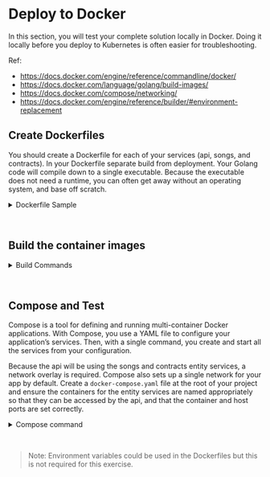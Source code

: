 # Deploy to Docker

In this section, you will test your complete solution locally in Docker. Doing it locally before you deploy to Kubernetes is often easier for troubleshooting.

Ref:

* https://docs.docker.com/engine/reference/commandline/docker/
* https://docs.docker.com/language/golang/build-images/
* https://docs.docker.com/compose/networking/
* https://docs.docker.com/engine/reference/builder/#environment-replacement

## Create Dockerfiles

You should create a Dockerfile for each of your services (api, songs, and contracts). In your Dockerfile separate build from deployment.
Your Golang code will compile down to a single executable. Because the executable does not need a runtime, you can often get away without an operating system, and base off scratch.

<details>
  <summary>Dockerfile Sample</summary>

```Dockerfile
FROM golang:1.17-alpine as build
WORKDIR /build
COPY ./go.mod .
COPY ./go.sum .
COPY ./*.go .
RUN go mod download
RUN CGO_ENABLED=0 GOOS=linux go build -o songs .

FROM scratch as run
WORKDIR /app
COPY --from=build /build/songs .
EXPOSE 80
CMD [ "./songs" ]
```

</details>

&nbsp;

## Build the container images

<details>
  <summary>Build Commands</summary>

You can build and view the built images by:

```bash
cd songs
docker build -t songs:1.0.0 .
docker images
```

You can test locally by:

```bash
docker run -d --name songs -p 9100:80 songs:1.0.0
curl http://localhost:9100/?id=7
```

</details>

&nbsp;

## Compose and Test

Compose is a tool for defining and running multi-container Docker applications. With Compose, you use a YAML file to configure your application’s services. Then, with a single command, you create and start all the services from your configuration.

Because the api will be using the songs and contracts entity services, a network overlay is required.
Compose also sets up a single network for your app by default. Create a `docker-compose.yaml` file at the root of your project and ensure the containers for the entity services are named appropriately so that they can be accessed by the api, and that the container and host ports are set correctly.

<details>
  <summary>Compose command</summary>

```bash
docker-compose up
```

</details>

&nbsp;

>Note: Environment variables could be used in the Dockerfiles but this is not required for this exercise.